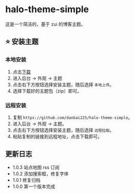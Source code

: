 # halo-theme-simple

这是一个简洁的，基于 zui 的博客主题。

## ⭐️ 安装主题

### 本地安装

1. 点击[下载](https://codeload.github.com/danbai225/halo-theme-simple/zip/refs/heads/main)
2. 进入后台 -> 外观 -> 主题
3. 点击右下方按钮选择安装主题，随后选择 `本地上传`。
4. 选择下载好的主题包（zip）即可。

### 远程安装

1. 复制 `https://github.com/danbai225/halo-theme-simple`。
2. 进入后台 -> 外观 -> 主题。
3. 点击右下方按钮选择安装主题，随后选择 `远程拉取`。
4. 粘贴复制的链接到远程地址，点击下载即可。

## 更新日志

- 1.0.3 站点地图 rss 订阅
- 1.0.2 添加搜索框，修复字体
- 1.0.1 修复归档
- 1.0.0 第一个版本完成
